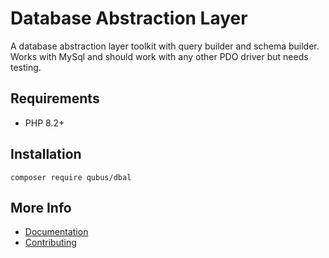 # Database Abstraction Layer

A database abstraction layer toolkit with query builder and schema builder. Works with MySql and should work with any other PDO driver but needs testing.

## Requirements
* PHP 8.2+

## Installation
```
composer require qubus/dbal
```

## More Info
- [Documentation](https://docs.qubusphp.com/dbal/)
- [Contributing](https://docs.qubusphp.com/contributing/)